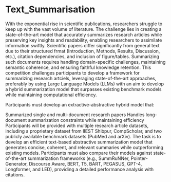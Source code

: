 # Text_Summarisation

With the exponential rise in scientific publications, researchers struggle to keep up with the vast volume of literature. The challenge lies in creating a state-of-the-art model that accurately summarizes research articles while preserving key insights and readability, enabling researchers to assimilate information swiftly. Scientific papers differ significantly from general text due to their structured frmat (Introduction, Methods, Results, Discussion, etc.), citation dependencies, and inclusion of figure/tables. Summarizing such documents requires handling domain-specific challenges, maintaining semantic coherence, and ensuring faithful knowledge retention. This competition challenges participants to develop a framework for summarizing research artciels, leveraging state-of-the-art approaches, preferably by using Large Language Models (LLMs) with an aim to develop a hybrid summarization model that surpasses existing benchmark models while maintaining computational efficiency.

Participants must develop an extractive-abstractive hybrid model that:

Summarized single and multi-document research papers
Handles long-document summarization constraints while maintaining efficiency
Participants will be provided with multiple research article datasets, including a proprietary dataset from IIEST Shibpur, CompScholar, and two publicly available benchmark datasets (PubMed and arXiv). The task is to develop an efficient text-based abstractive summarization model that generates concise, coherent, and relevant summaries while outperforming existing models. Participants must also compare their models against state-of-the-art summarization frameworks (e.g., SummRuNNer, Pointer-Generator, Discourse Aware, BERT, T5, BART, PEGASUS, GPT-4, Longformer, and LED), providing a detailed performance analysis with citations.

